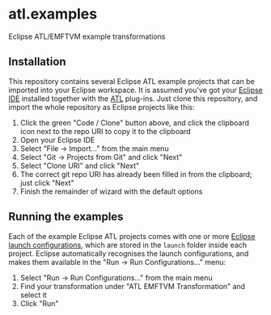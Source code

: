 # atl.examples
Eclipse ATL/EMFTVM example transformations

## Installation

This repository contains several Eclipse ATL example projects that can be imported into your Eclipse workspace. It is assumed you've got your [Eclipse IDE](https://www.eclipse.org/downloads/) installed together with the [ATL](https://www.eclipse.org/atl/) plug-ins. Just clone this repository, and import the whole repository as Eclipse projects like this:

  1. Click the green "Code / Clone" button above, and click the clipboard icon next to the repo URI to copy it to the clipboard
  2. Open your Eclipse IDE
  3. Select "File -> Import..." from the main menu
  4. Select "Git -> Projects from Git" and click "Next"
  5. Select "Clone URI" and click "Next"
  6. The correct git repo URI has already been filled in from the clipboard; just click "Next"
  7. Finish the remainder of wizard with the default options

## Running the examples

Each of the example Eclipse ATL projects comes with one or more [Eclipse launch configurations](https://eclipsesnippets.blogspot.com/2007/07/tip-creating-and-sharing-launch.html), which are stored in the `launch` folder inside each project. Eclipse automatically recognises the launch configurations, and makes them available in the "Run -> Run Configurations..." menu:

  1. Select "Run -> Run Configurations..." from the main menu
  2. Find your transformation under "ATL EMFTVM Transformation" and select it
  3. Click "Run"
